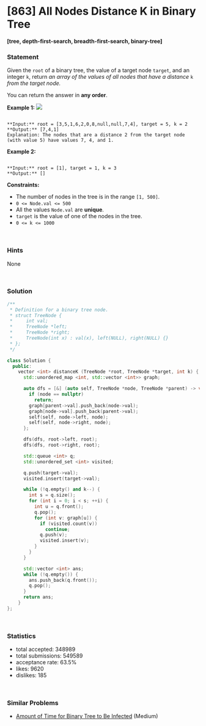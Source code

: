 # [863] All Nodes Distance K in Binary Tree

**[tree, depth-first-search, breadth-first-search, binary-tree]**

### Statement

Given the `root` of a binary tree, the value of a target node `target`, and an integer `k`, return *an array of the values of all nodes that have a distance* `k` *from the target node.*

You can return the answer in **any order**.


**Example 1:**
![](https://s3-lc-upload.s3.amazonaws.com/uploads/2018/06/28/sketch0.png)

```

**Input:** root = [3,5,1,6,2,0,8,null,null,7,4], target = 5, k = 2
**Output:** [7,4,1]
Explanation: The nodes that are a distance 2 from the target node (with value 5) have values 7, 4, and 1.

```

**Example 2:**

```

**Input:** root = [1], target = 1, k = 3
**Output:** []

```

**Constraints:**
* The number of nodes in the tree is in the range `[1, 500]`.
* `0 <= Node.val <= 500`
* All the values `Node.val` are **unique**.
* `target` is the value of one of the nodes in the tree.
* `0 <= k <= 1000`


<br />

### Hints

None

<br />

### Solution

```cpp
/**
 * Definition for a binary tree node.
 * struct TreeNode {
 *     int val;
 *     TreeNode *left;
 *     TreeNode *right;
 *     TreeNode(int x) : val(x), left(NULL), right(NULL) {}
 * };
 */

class Solution {
  public:
    vector <int> distanceK (TreeNode *root, TreeNode *target, int k) {
      std::unordered_map <int, std::vector <int>> graph;

      auto dfs = [&] (auto self, TreeNode *node, TreeNode *parent) -> void {
        if (node == nullptr)
          return;
        graph[parent->val].push_back(node->val);
        graph[node->val].push_back(parent->val);
        self(self, node->left, node);
        self(self, node->right, node);
      };

      dfs(dfs, root->left, root);
      dfs(dfs, root->right, root);

      std::queue <int> q;
      std::unordered_set <int> visited;

      q.push(target->val);
      visited.insert(target->val);

      while (!q.empty() and k--) {
        int s = q.size();
        for (int i = 0; i < s; ++i) {
          int u = q.front();
          q.pop();
          for (int v: graph[u]) {
            if (visited.count(v))
              continue;
            q.push(v);
            visited.insert(v);
          }
        }
      }

      std::vector <int> ans;
      while (!q.empty()) {
        ans.push_back(q.front());
        q.pop();
      }
      return ans;
    }
};
```

<br />

### Statistics

- total accepted: 348989
- total submissions: 549589
- acceptance rate: 63.5%
- likes: 9620
- dislikes: 185

<br />

### Similar Problems

- [Amount of Time for Binary Tree to Be Infected](https://leetcode.com/problems/amount-of-time-for-binary-tree-to-be-infected) (Medium)
